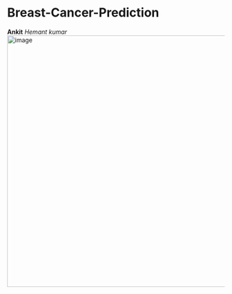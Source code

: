 # Breast-Cancer-Prediction
**Ankit**
_Hemant kumar_
<img width="819" height="583" alt="image" src="https://github.com/user-attachments/assets/9d5db1e0-31b4-41bf-b402-4eee0eef65e5" />
